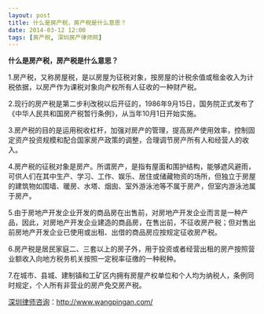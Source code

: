 ```yaml
---
layout: post
title: 什么是房产税，房产税是什么意思？
date: 2014-03-12 12:00
tags: [房产税, 深圳房产律师网]
---
```

<strong>什么是房产税，房产税是什么意思？</strong>

1.房产税，又称房屋税，是以房屋为征税对象，按房屋的计税余值或租金收入为计税依据，以房产作为课税对象向产权所有人征收的一种财产税。

2.现行的房产税是第二步利改税以后开征的，1986年9月15日，国务院正式发布了《中华人民共和国房产税暂行条例》，从当年10月1日开始实施。

3.房产税的目的是运用税收杠杆，加强对房产的管理，提高房产使用效率，控制固定资产投资规模和配合国家房产政策的调整，合理调节房产所有人和经营人的收入。

4.房产税的征税对象是房产。所谓房产，是指有屋面和围护结构，能够遮风避雨，可供人们在其中生产、学习、工作、娱乐、居住或储藏物资的场所，但独立于房屋的建筑物如围墙、暖房、水塔、烟囱、室外游泳池等不属于房产，但室内游泳池属于房产。

5.由于房地产开发企业开发的商品房在出售前，对房地产开发企业而言是一种产品，因此，对房地产开发企业建造的商品房，在售出前，不征收房产税；但对售出前房地产开发企业已使用或出租、出借的商品房应按规定征收房产税。

6.房产税是居民家庭二、三套以上的房子外，用于投资或者经营出租的房产按照营业额收入向地方税务机关按照一定税率征缴的一种税种。

7.在城市、县城、建制镇和工矿区内拥有房屋产权单位和个人均为纳税人，条例同时规定，个人所有非营业的房产免交房产税。



<a href="http://www.wangpingan.com/">深圳律师咨询</a>：<a href="http://www.wangpingan.com/">http://www.wangpingan.com/</a>

